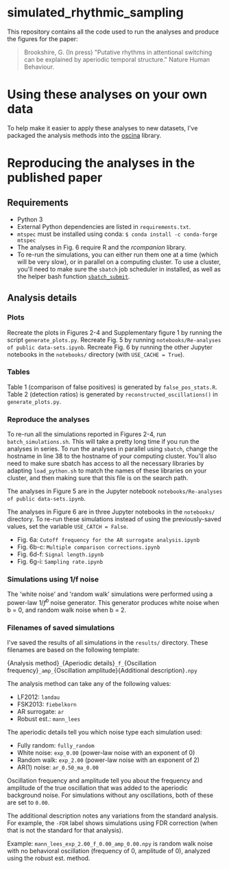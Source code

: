 # simulated_rhythmic_sampling

This repository contains all the code used to run the analyses and produce the figures for the paper:
> Brookshire, G. (In press) "Putative rhythms in attentional switching can be explained by aperiodic temporal structure." Nature Human Behaviour.


# Using these analyses on your own data

To help make it easier to apply these analyses to new datasets, I've packaged the analysis methods into the [oscina](https://github.com/gbrookshire/oscina) library.


# Reproducing the analyses in the published paper

## Requirements

- Python 3
- External Python dependencies are listed in `requirements.txt`.
- `mtspec` must be installed using conda: `$ conda install -c conda-forge mtspec`
- The analyses in Fig. 6 require R and the *rcompanion* library.
- To re-run the simulations, you can either run them one at a time (which will be very slow), or in parallel on a computing cluster. To use a cluster, you'll need to make sure the `sbatch` job scheduler in installed, as well as the helper bash function [`sbatch_submit`](https://github.com/gbrookshire/sbatch_submit).


## Analysis details


### Plots

Recreate the plots in Figures 2-4 and Supplementary figure 1 by running the script `generate_plots.py`. Recreate Fig. 5 by running `notebooks/Re-analyses of public data-sets.ipynb`. Recreate Fig. 6 by running the other Jupyter notebooks in the `notebooks/` directory (with `USE_CACHE = True`).


### Tables

Table 1 (comparison of false positives) is generated by `false_pos_stats.R`. Table 2 (detection ratios) is generated  by `reconstructed_oscillations()` in `generate_plots.py`.

### Reproduce the analyses

To re-run all the simulations reported in Figures 2-4, run `batch_simulations.sh`. This will take a pretty long time if you run the analyses in series. To run the analyses in parallel using `sbatch`, change the hostname in line 38 to the hostname of your computing cluster. You'll also need to make sure sbatch has access to all the necessary libraries by adapting `load_python.sh` to match the names of these libraries on your cluster, and then making sure that this file is on the search path.

The analyses in Figure 5 are in the Jupyter notebook `notebooks/Re-analyses of public data-sets.ipynb`.

The analyses in Figure 6 are in three Jupyter notebooks in the `notebooks/` directory. To re-run these simulations instead of using the previously-saved values, set the variable `USE_CATCH = False`.
- Fig. 6a: `Cutoff frequency for the AR surrogate analysis.ipynb` 
- Fig. 6b-c: `Multiple comparison corrections.ipynb`
- Fig. 6d-f: `Signal length.ipynb`
- Fig. 6g-i: `Sampling rate.ipynb`


### Simulations using 1/f noise

The 'white noise' and 'random walk' simulations were performed using a power-law $1/f^b$ noise generator. This generator produces white noise when b = 0, and random walk noise when b = 2.


### Filenames of saved simulations

I've saved the results of all simulations in the `results/` directory. These filenames are based on the following template:

{Analysis method}`_`{Aperiodic details}`_f_`{Oscillation frequency}`_amp_`{Oscillation amplitude}{Additional description}`.npy`

The analysis method can take any of the following values:

- LF2012: `landau`
- FSK2013: `fiebelkorn`
- AR surrogate: `ar`
- Robust est.: `mann_lees`

The aperiodic details tell you which noise type each simulation used:

- Fully random: `fully_random`
- White noise: `exp_0.00` (power-law noise with an exponent of 0)
- Random walk: `exp_2.00` (power-law noise with an exponent of 2)
- AR(1) noise: `ar_0.50_ma_0.00`

Oscillation frequency and amplitude tell you about the frequency and amplitude of the true oscillation that was added to the aperiodic background noise. For simulations without any oscillations, both of these are set to `0.00`.

The additional description notes any variations from the standard analysis. For example, the `-FDR` label shows simulations using FDR correction (when that is not the standard for that analysis).

Example:
`mann_lees_exp_2.00_f_0.00_amp_0.00.npy` is random walk noise with no behavioral oscillation (frequency of 0, amplitude of 0), analyzed using the robust est. method.


